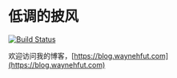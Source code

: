 # 低调的披风

[![Build Status](https://travis-ci.com/Waynehfut/blog.svg?branch=master)](https://travis-ci.com/Waynehfut/blog)

欢迎访问我的博客，[https://blog.waynehfut.com](https://blog.waynehfut.com)


